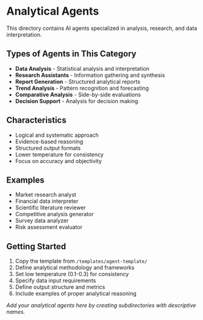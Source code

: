 # Analytical Agents

This directory contains AI agents specialized in analysis, research, and data interpretation.

## Types of Agents in This Category

- **Data Analysis** - Statistical analysis and interpretation
- **Research Assistants** - Information gathering and synthesis
- **Report Generation** - Structured analytical reports
- **Trend Analysis** - Pattern recognition and forecasting
- **Comparative Analysis** - Side-by-side evaluations
- **Decision Support** - Analysis for decision making

## Characteristics

- Logical and systematic approach
- Evidence-based reasoning
- Structured output formats
- Lower temperature for consistency
- Focus on accuracy and objectivity

## Examples

- Market research analyst
- Financial data interpreter
- Scientific literature reviewer
- Competitive analysis generator
- Survey data analyzer
- Risk assessment evaluator

## Getting Started

1. Copy the template from `/templates/agent-template/`
2. Define analytical methodology and frameworks
3. Set low temperature (0.1-0.3) for consistency
4. Specify data input requirements
5. Define output structure and metrics
6. Include examples of proper analytical reasoning

*Add your analytical agents here by creating subdirectories with descriptive names.*
